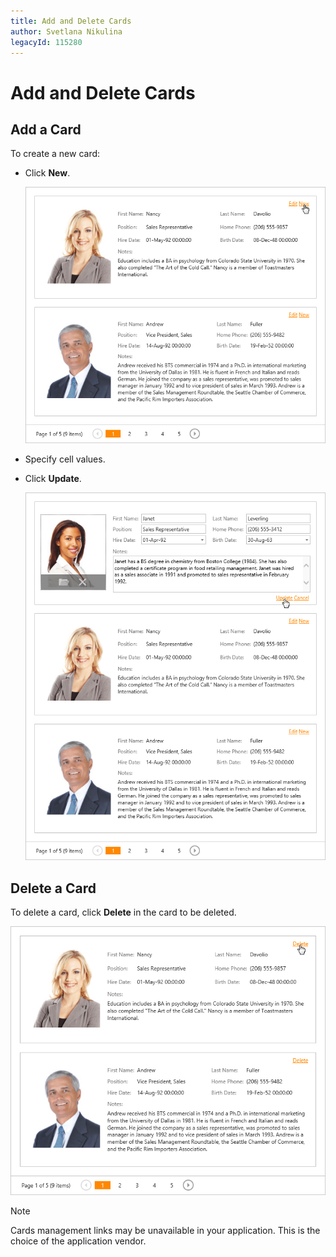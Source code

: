 ```yaml
---
title: Add and Delete Cards
author: Svetlana Nikulina
legacyId: 115280
---
```

# Add and Delete Cards
## Add a Card
To create a new card:
* Click **New**.
	
	![EUD_CardView_NewCard](../../../images/img120609.png)
* Specify cell values.
* Click **Update**.
	
	![EUD_CardView_Update](../../../images/img121507.png)

## Delete a Card
To delete a card, click **Delete** in the card to be deleted.

![EUD_CardView_Delete](../../../images/img121509.png)

> [!NOTE]
> Cards management links may be unavailable in your application. This is the choice of the application vendor.